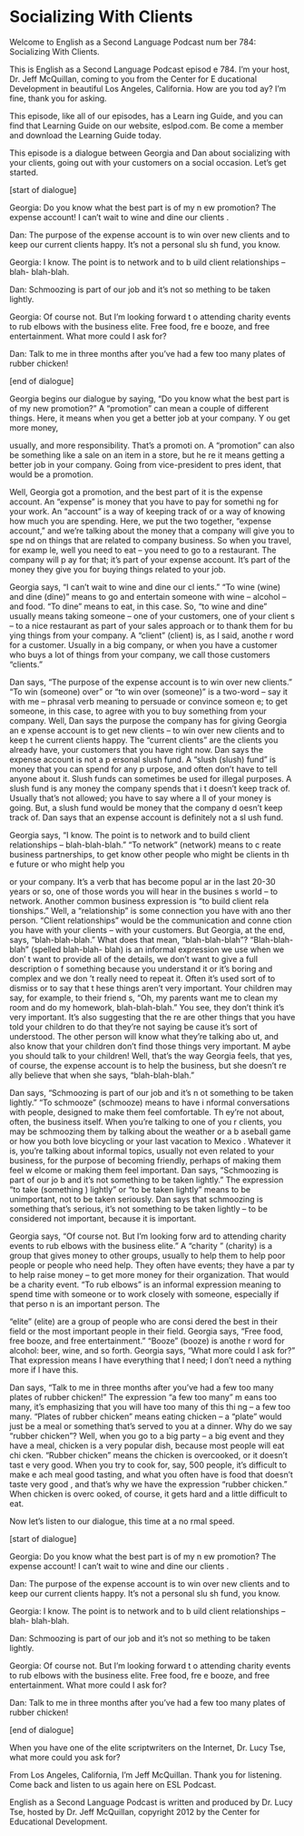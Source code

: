 # Socializing With Clients

Welcome to English as a Second Language Podcast num ber 784: Socializing With Clients. 

This is English as a Second Language Podcast episod e 784.  I’m your host, Dr. Jeff McQuillan, coming to you from the Center for E ducational Development in beautiful Los Angeles, California.  How are you tod ay?  I’m fine, thank you for asking. 

This episode, like all of our episodes, has a Learn ing Guide, and you can find that Learning Guide on our website, eslpod.com.  Be come a member and download the Learning Guide today. 

This episode is a dialogue between Georgia and Dan about socializing with your clients, going out with your customers on a social occasion.  Let’s get started. 

[start of dialogue] 

Georgia:  Do you know what the best part is of my n ew promotion?  The expense account!  I can’t wait to wine and dine our clients . 

Dan:  The purpose of the expense account is to win over new clients and to keep our current clients happy.  It’s not a personal slu sh fund, you know. 

Georgia:  I know.  The point is to network and to b uild client relationships – blah- blah-blah.   

Dan:  Schmoozing is part of our job and it’s not so mething to be taken lightly.   

Georgia:  Of course not.  But I’m looking forward t o attending charity events to rub elbows with the business elite.  Free food, fre e booze, and free entertainment.  What more could I ask for? 

Dan:  Talk to me in three months after you’ve had a  few too many plates of rubber chicken! 

[end of dialogue] 

Georgia begins our dialogue by saying, “Do you know  what the best part is of my new promotion?”  A “promotion” can mean a couple of  different things.  Here, it means when you get a better job at your company.  Y ou get more money,  

usually, and more responsibility.  That’s a promoti on.  A “promotion” can also be something like a sale on an item in a store, but he re it means getting a better job in your company.  Going from vice-president to pres ident, that would be a promotion. 

Well, Georgia got a promotion, and the best part of  it is the expense account.  An “expense” is money that you have to pay for somethi ng for your work.  An “account” is a way of keeping track of or a way of knowing how much you are spending.  Here, we put the two together, “expense account,” and we’re talking about the money that a company will give you to spe nd on things that are related to company business.  So when you travel, for examp le, well you need to eat – you need to go to a restaurant.  The company will p ay for that; it’s part of your expense account.  It’s part of the money they give you for buying things related to your job. 

Georgia says, “I can’t wait to wine and dine our cl ients.”  “To wine (wine) and dine (dine)” means to go and entertain someone with  wine – alcohol – and food. “To dine” means to eat, in this case.  So, “to wine  and dine” usually means taking someone – one of your customers, one of your client s – to a nice restaurant as part of your sales approach or to thank them for bu ying things from your company.  A “client” (client) is, as I said, anothe r word for a customer.  Usually in a big company, or when you have a customer who buys  a lot of things from your company, we call those customers “clients.” 

Dan says, “The purpose of the expense account is to  win over new clients.”  “To win (someone) over” or “to win over (someone)” is a  two-word – say it with me – phrasal verb meaning to persuade or convince someon e; to get someone, in this case, to agree with you to buy something from your company.  Well, Dan says the purpose the company has for giving Georgia an e xpense account is to get new clients – to win over new clients and to keep t he current clients happy.  The “current clients” are the clients you already have,  your customers that you have right now.  Dan says the expense account is not a p ersonal slush fund.  A “slush (slush) fund” is money that you can spend for any p urpose, and often don’t have to tell anyone about it.  Slush funds can sometimes  be used for illegal purposes. A slush fund is any money the company spends that i t doesn’t keep track of. Usually that’s not allowed; you have to say where a ll of your money is going. But, a slush fund would be money that the company d oesn’t keep track of.  Dan says that an expense account is definitely not a sl ush fund. 

Georgia says, “I know.  The point is to network and  to build client relationships – blah-blah-blah.”  “To network” (network) means to c reate business partnerships, to get know other people who might be clients in th e future or who might help you  

or your company.  It’s a verb that has become popul ar in the last 20-30 years or so, one of those words you will hear in the busines s world – to network.  Another common business expression is “to build client rela tionships.”  Well, a “relationship” is some connection you have with ano ther person.  “Client relationships” would be the communication and conne ction you have with your clients – with your customers.  But Georgia, at the  end, says, “blah-blah-blah.” What does that mean, “blah-blah-blah”?  “Blah-blah- blah” (spelled blah-blah- blah) is an informal expression we use when we don’ t want to provide all of the details, we don’t want to give a full description o f something because you understand it or it’s boring and complex and we don ’t really need to repeat it. Often it’s used sort of to dismiss or to say that t hese things aren’t very important. Your children may say, for example, to their friend s, “Oh, my parents want me to clean my room and do my homework, blah-blah-blah.”  You see, they don’t think it’s very important.  It’s also suggesting that the re are other things that you have told your children to do that they’re not saying be cause it’s sort of understood. The other person will know what they’re talking abo ut, and also know that your children don’t find those things very important.  M aybe you should talk to your children!  Well, that’s the way Georgia feels, that  yes, of course, the expense account is to help the business, but she doesn’t re ally believe that when she says, “blah-blah-blah.” 

Dan says, “Schmoozing is part of our job and it’s n ot something to be taken lightly.”  “To schmooze” (schmooze) means to have i nformal conversations with people, designed to make them feel comfortable.  Th ey’re not about, often, the business itself.  When you’re talking to one of you r clients, you may be schmoozing them by talking about the weather or a b aseball game or how you both love bicycling or your last vacation to Mexico .  Whatever it is, you’re talking about informal topics, usually not even related to your business, for the purpose of becoming friendly, perhaps of making them feel w elcome or making them feel important.  Dan says, “Schmoozing is part of our jo b and it’s not something to be taken lightly.”  The expression “to take (something ) lightly” or “to be taken lightly” means to be unimportant, not to be taken seriously.   Dan says that schmoozing is something that’s serious, it’s not something to be taken lightly – to be considered not important, because it is important. 

Georgia says, “Of course not.  But I’m looking forw ard to attending charity events to rub elbows with the business elite.”  A “charity ” (charity) is a group that gives money to other groups, usually to help them to help  poor people or people who need help.  They often have events; they have a par ty to help raise money – to get more money for their organization.  That would be a charity event.  “To rub elbows” is an informal expression meaning to spend time with someone or to work closely with someone, especially if that perso n is an important person.  The  

“elite” (elite) are a group of people who are consi dered the best in their field or the most important people in their field.  Georgia says, “Free food, free booze, and free entertainment.”  “Booze” (booze) is anothe r word for alcohol: beer, wine, and so forth.  Georgia says, “What more could I ask  for?”  That expression means I have everything that I need; I don’t need a nything more if I have this. 

Dan says, “Talk to me in three months after you’ve had a few too many plates of rubber chicken!”  The expression “a few too many” m eans too many, it’s emphasizing that you will have too many of this thi ng – a few too many.  “Plates of rubber chicken” means eating chicken – a “plate”  would just be a meal or something that’s served to you at a dinner.  Why do  we say “rubber chicken”? Well, when you go to a big party – a big event and they have a meal, chicken is a very popular dish, because most people will eat chi cken.  “Rubber chicken” means the chicken is overcooked, or it doesn’t tast e very good.  When you try to cook for, say, 500 people, it’s difficult to make e ach meal good tasting, and what you often have is food that doesn’t taste very good , and that’s why we have the expression “rubber chicken.”  When chicken is overc ooked, of course, it gets hard and a little difficult to eat. 

Now let’s listen to our dialogue, this time at a no rmal speed. 

[start of dialogue] 

Georgia:  Do you know what the best part is of my n ew promotion?  The expense account!  I can’t wait to wine and dine our clients . 

Dan:  The purpose of the expense account is to win over new clients and to keep our current clients happy.  It’s not a personal slu sh fund, you know. 

Georgia:  I know.  The point is to network and to b uild client relationships – blah- blah-blah.   

Dan:  Schmoozing is part of our job and it’s not so mething to be taken lightly.   

Georgia:  Of course not.  But I’m looking forward t o attending charity events to rub elbows with the business elite.  Free food, fre e booze, and free entertainment.  What more could I ask for? 

Dan:  Talk to me in three months after you’ve had a  few too many plates of rubber chicken! 

[end of dialogue]  

 When you have one of the elite scriptwriters on the  Internet, Dr. Lucy Tse, what more could you ask for?   

From Los Angeles, California, I’m Jeff McQuillan.  Thank you for listening.  Come back and listen to us again here on ESL Podcast. 

English as a Second Language Podcast is written and  produced by Dr. Lucy Tse, hosted by Dr. Jeff McQuillan, copyright 2012 by the  Center for Educational Development.

